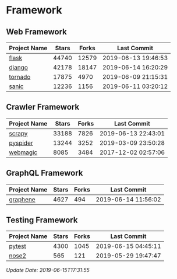 # Framework

## Web Framework

| Project Name | Stars | Forks | Last Commit |
| ------------ | ----- | ----- | ----------- |
| [flask](https://github.com/pallets/flask) | 44740 | 12579 | 2019-06-13 19:46:53 |
| [django](https://github.com/django/django) | 42178 | 18147 | 2019-06-14 16:20:29 |
| [tornado](https://github.com/tornadoweb/tornado) | 17875 | 4970 | 2019-06-09 21:15:31 |
| [sanic](https://github.com/huge-success/sanic) | 12236 | 1156 | 2019-06-11 03:20:12 |

## Crawler Framework

| Project Name | Stars | Forks | Last Commit |
| ------------ | ----- | ----- | ----------- |
| [scrapy](https://github.com/scrapy/scrapy) | 33188 | 7826 | 2019-06-13 22:43:01 |
| [pyspider](https://github.com/binux/pyspider) | 13244 | 3252 | 2019-03-09 23:50:28 |
| [webmagic](https://github.com/code4craft/webmagic) | 8085 | 3484 | 2017-12-02 02:57:06 |

## GraphQL Framework

| Project Name | Stars | Forks | Last Commit |
| ------------ | ----- | ----- | ----------- |
| [graphene](https://github.com/graphql-python/graphene) | 4627 | 494 | 2019-06-14 11:56:02 |

## Testing Framework

| Project Name | Stars | Forks | Last Commit |
| ------------ | ----- | ----- | ----------- |
| [pytest](https://github.com/pytest-dev/pytest) | 4300 | 1045 | 2019-06-15 04:45:11 |
| [nose2](https://github.com/nose-devs/nose2) | 565 | 121 | 2019-05-29 19:47:47 |

*Update Date: 2019-06-15T17:31:55*